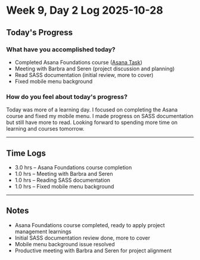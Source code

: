 # Week 9, Day 2 Log 2025-10-28

## Today's Progress

### What have you accomplished today?

-   Completed Asana Foundations course ([Asana Task](https://app.asana.com/1/1152726221312/project/1211170302971594/task/1211719478941854?focus=true))
-   Meeting with Barbra and Seren (project discussion and planning)
-   Read SASS documentation (initial review, more to cover)
-   Fixed mobile menu background

### How do you feel about today's progress?

Today was more of a learning day. I focused on completing the Asana course and fixed my mobile menu. I made progress on SASS documentation but still have more to read. Looking forward to spending more time on learning and courses tomorrow.

---

## Time Logs

-   3.0 hrs – Asana Foundations course completion
-   1.0 hrs – Meeting with Barbra and Seren
-   1.0 hrs – Reading SASS documentation
-   1.0 hrs – Fixed mobile menu background

---

## Notes

-   Asana Foundations course completed, ready to apply project management learnings
-   Initial SASS documentation review done, more to cover
-   Mobile menu background issue resolved
-   Productive meeting with Barbra and Seren for project alignment
